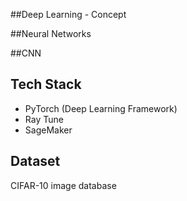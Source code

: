 ##Deep Learning - Concept
 
##Neural Networks
 
##CNN


## Tech Stack
 * PyTorch (Deep Learning Framework)
 * Ray Tune
 * SageMaker

## Dataset
CIFAR-10 image database 



